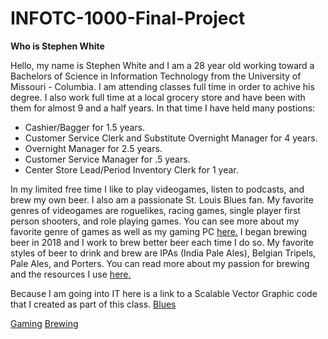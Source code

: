 # INFOTC-1000-Final-Project

**Who is Stephen White**

Hello, my name is Stephen White and I am a 28 year old working toward a Bachelors of Science in Information Technology from the University of Missouri - Columbia. I am attending classes full time in order to achive his degree.
I also work full time at a local grocery store and have been with them for almost 9 and a half years. In that time I have held many postions:
* Cashier/Bagger for 1.5 years.
* Customer Service Clerk and Substitute Overnight Manager for 4 years.
* Overnight Manager for 2.5 years.
* Customer Service Manager for .5 years.
* Center Store Lead/Period Inventory Clerk for 1 year.

In my limited free time I like to play videogames, listen to podcasts, and brew my own beer. I also am a passionate St. Louis Blues fan.
My favorite genres of videogames are roguelikes, racing games, single player first person shooters, and role playing games. You can see more about my favorite genre of games as well as my gaming PC [here.](Gaming.md)
I began brewing beer in 2018 and I work to brew better beer each time I do so. My favorite styles of beer to drink and brew are IPAs (India Pale Ales), Belgian Tripels, Pale Ales, and Porters. You can read more about my passion for brewing and the resources I use [here.](Brewing.md)

Because I am going into IT here is a link to a Scalable Vector Graphic code that I created as part of this class. [Blues](Blues)




[Gaming](Gaming.md)
[Brewing](Brewing.md)
